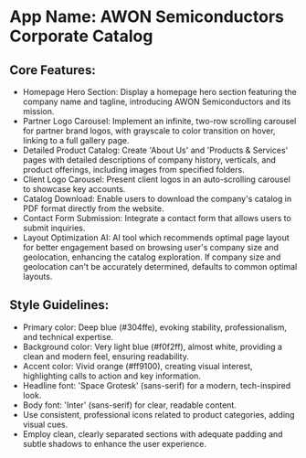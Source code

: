 # **App Name**: AWON Semiconductors Corporate Catalog

## Core Features:

- Homepage Hero Section: Display a homepage hero section featuring the company name and tagline, introducing AWON Semiconductors and its mission.
- Partner Logo Carousel: Implement an infinite, two-row scrolling carousel for partner brand logos, with grayscale to color transition on hover, linking to a full gallery page.
- Detailed Product Catalog: Create 'About Us' and 'Products & Services' pages with detailed descriptions of company history, verticals, and product offerings, including images from specified folders.
- Client Logo Carousel: Present client logos in an auto-scrolling carousel to showcase key accounts.
- Catalog Download: Enable users to download the company's catalog in PDF format directly from the website.
- Contact Form Submission: Integrate a contact form that allows users to submit inquiries.
- Layout Optimization AI: AI tool which recommends optimal page layout for better engagement based on browsing user's company size and geolocation, enhancing the catalog exploration. If company size and geolocation can't be accurately determined, defaults to common optimal layouts.

## Style Guidelines:

- Primary color: Deep blue (#304ffe), evoking stability, professionalism, and technical expertise.
- Background color: Very light blue (#f0f2ff), almost white, providing a clean and modern feel, ensuring readability.
- Accent color: Vivid orange (#ff9100), creating visual interest, highlighting calls to action and key information.
- Headline font: 'Space Grotesk' (sans-serif) for a modern, tech-inspired look.
- Body font: 'Inter' (sans-serif) for clear, readable content.
- Use consistent, professional icons related to product categories, adding visual cues.
- Employ clean, clearly separated sections with adequate padding and subtle shadows to enhance the user experience.